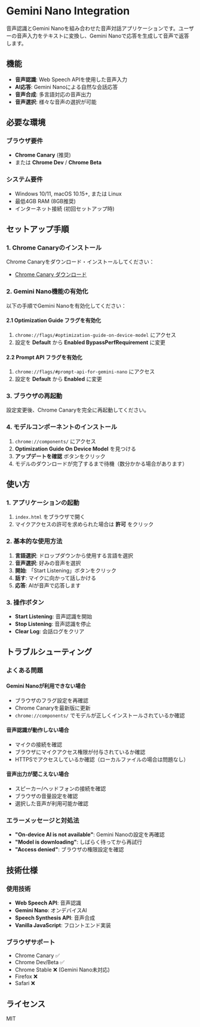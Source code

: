 # Gemini Nano Integration

音声認識とGemini Nanoを組み合わせた音声対話アプリケーションです。ユーザーの音声入力をテキストに変換し、Gemini Nanoで応答を生成して音声で返答します。

## 機能

- **音声認識**: Web Speech APIを使用した音声入力
- **AI応答**: Gemini Nanoによる自然な会話応答
- **音声合成**: 多言語対応の音声出力
- **音声選択**: 様々な音声の選択が可能

## 必要な環境

### ブラウザ要件
- **Chrome Canary** (推奨)
- または **Chrome Dev** / **Chrome Beta**

### システム要件
- Windows 10/11, macOS 10.15+, または Linux
- 最低4GB RAM (8GB推奨)
- インターネット接続 (初回セットアップ時)

## セットアップ手順

### 1. Chrome Canaryのインストール

Chrome Canaryをダウンロード・インストールしてください：
- [Chrome Canary ダウンロード](https://www.google.com/intl/ja/chrome/canary/)

### 2. Gemini Nano機能の有効化

以下の手順でGemini Nanoを有効化してください：

#### 2.1 Optimization Guide フラグを有効化
1. `chrome://flags/#optimization-guide-on-device-model` にアクセス
2. 設定を **Default** から **Enabled BypassPerfRequirement** に変更

#### 2.2 Prompt API フラグを有効化
1. `chrome://flags/#prompt-api-for-gemini-nano` にアクセス
2. 設定を **Default** から **Enabled** に変更

### 3. ブラウザの再起動
設定変更後、Chrome Canaryを完全に再起動してください。

### 4. モデルコンポーネントのインストール
1. `chrome://components/` にアクセス
2. **Optimization Guide On Device Model** を見つける
3. **アップデートを確認** ボタンをクリック
4. モデルのダウンロードが完了するまで待機（数分かかる場合があります）

## 使い方

### 1. アプリケーションの起動
1. `index.html` をブラウザで開く
2. マイクアクセスの許可を求められた場合は **許可** をクリック

### 2. 基本的な使用方法
1. **言語選択**: ドロップダウンから使用する言語を選択
2. **音声選択**: 好みの音声を選択
3. **開始**: 「Start Listening」ボタンをクリック
4. **話す**: マイクに向かって話しかける
5. **応答**: AIが音声で応答します

### 3. 操作ボタン
- **Start Listening**: 音声認識を開始
- **Stop Listening**: 音声認識を停止
- **Clear Log**: 会話ログをクリア

## トラブルシューティング

### よくある問題

#### Gemini Nanoが利用できない場合
- ブラウザのフラグ設定を再確認
- Chrome Canaryを最新版に更新
- `chrome://components/` でモデルが正しくインストールされているか確認

#### 音声認識が動作しない場合
- マイクの接続を確認
- ブラウザにマイクアクセス権限が付与されているか確認
- HTTPSでアクセスしているか確認（ローカルファイルの場合は問題なし）

#### 音声出力が聞こえない場合
- スピーカー/ヘッドフォンの接続を確認
- ブラウザの音量設定を確認
- 選択した音声が利用可能か確認

### エラーメッセージと対処法

- **"On-device AI is not available"**: Gemini Nanoの設定を再確認
- **"Model is downloading"**: しばらく待ってから再試行
- **"Access denied"**: ブラウザの権限設定を確認

## 技術仕様

### 使用技術
- **Web Speech API**: 音声認識
- **Gemini Nano**: オンデバイスAI
- **Speech Synthesis API**: 音声合成
- **Vanilla JavaScript**: フロントエンド実装

### ブラウザサポート
- Chrome Canary ✅
- Chrome Dev/Beta ✅
- Chrome Stable ❌ (Gemini Nano未対応)
- Firefox ❌
- Safari ❌

## ライセンス

MIT
